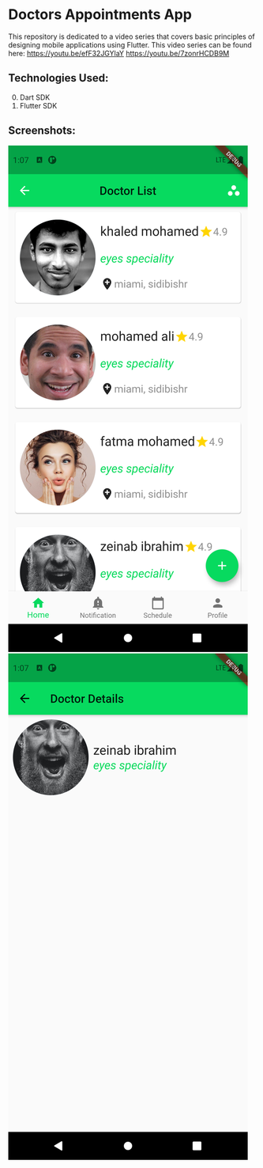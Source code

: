 # Doctors Appointments App
This repository is dedicated to a video series that covers basic principles of designing mobile applications using Flutter. This video series can be found here: 
https://youtu.be/efF32JGYlaY
https://youtu.be/7zonrHCDB9M
## Technologies Used:
0) Dart SDK
1) Flutter SDK
## Screenshots:
![alt text](./screenshots/Screenshot_1609160873.png)
![alt text](./screenshots/Screenshot_1609160880.png)
